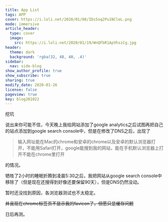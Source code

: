 ```yaml
---
title: App List
tags: APP
cover: https://i.loli.net/2020/01/08/IDs5oq2Pu1NCleL.png
mode: immersive
article_header:
  type: cover
  image:
    src: https://i.loli.net/2020/01/19/WnQFbR1ApVhsiCg.jpg
header:
  theme: dark
  background: 'rgba(32, 48, 40, .4)'
sidebar:
  nav: side-blog
show_author_profile: true
show_subscribe: true
sharing: true
modify_date: 2020-01-26
license: false
pageview: true
key: blog201022
---
```


挖坑
<!--more-->

说出来你可能不信，今天晚上我给网站添加了google analytics之后试图再把自己的站点添加到google search console中，但是在修改了DNS之后，出现了
> 输入网址能在Mac的chrome和安卓的chrome以及安卓的默认浏览器打开，不能用Safari打开，google能搜到我的网站，能在手机默认浏览器上打开不能在chrome里打开

的情况。

牺牲了2小时的睡眠折腾到凌晨5:30之后，我把网站从google search console中移除了（但是现在还搜得到好像还要保留90天），但是DNS仍然没动。

暂时还没找到原因，各浏览器测试也不太稳定。

~~并且现在chrome标签页不显示我的favicon了，但愿只是缓存问题~~

日后再测。